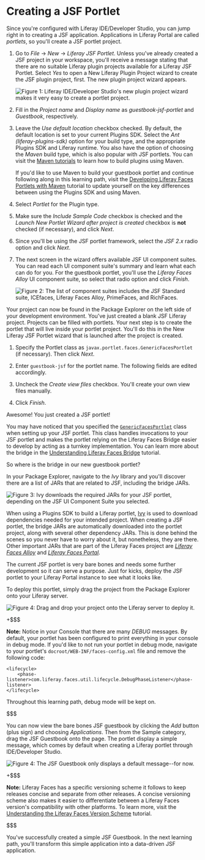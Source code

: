 # Creating a JSF Portlet [](id=creating-a-jsf-portlet)

Since you're configured with Liferay IDE/Developer Studio, you can jump right in
to creating a JSF application. Applications in Liferay Portal are called
*portlets*, so you'll create a JSF portlet project. 

1. Go to *File* &rarr; *New* &rarr; *Liferay JSF Portlet*. Unless you've already
   created a JSF project in your workspace, you'll receive a message stating
   that there are no suitable Liferay plugin projects available for a Liferay
   JSF Portlet. Select *Yes* to open a New Liferay Plugin Project wizard to
   create the JSF plugin project, first. The new plugin project wizard appears. 

    ![Figure 1: Liferay IDE/Developer Studio's new plugin project wizard makes it very easy to create a portlet project.](../../images/lds-new-jsf-plugin-project.png)

2. Fill in the *Project name* and *Display name* as *guestbook-jsf-portlet* and
   *Guestbook*, respectively. 

3. Leave the *Use default location* checkbox checked. By default, the default
   location is set to your current Plugins SDK. Select the *Ant
   (liferay-plugins-sdk)* option for your build type, and the appropriate
   Plugins SDK and Liferay runtime. You also have the option of choosing the
   *Maven* build type, which is also popular with JSF portlets. You can visit
   the [Maven tutorials](/develop/tutorials/-/knowledge_base/6-2/maven) to learn
   how to build plugins using Maven. 

    If you'd like to use Maven to build your guestbook portlet and continue
    following along in this learning path, visit the
    [Developing Liferay Faces Portlets with Maven](/develop/tutorials/-/knowledge_base/6-2/developing-liferay-faces-portlets-with-maven)
    tutorial to update yourself on the key differences between using the Plugins
    SDK and using Maven. 

4. Select *Portlet* for the Plugin type. 

5. Make sure the *Include Sample Code* checkbox is checked and the *Launch New
   Portlet Wizard after project is created* checkbox is **not** checked (if
   necessary), and click *Next*. 

6. Since you'll be using the JSF portlet framework, select the *JSF 2.x* radio
   option and click *Next*. 

7. The next screen in the wizard offers available JSF UI component suites. You
   can read each UI component suite's summary and learn what each can do for
   you. For the guestbook portlet, you'll use the *Liferay Faces Alloy* UI
   component suite, so select that radio option and click *Finish*. 

    ![Figure 2: The list of component suites includes the JSF Standard suite, ICEfaces, Liferay Faces Alloy, PrimeFaces, and RichFaces.](../../images/jsf-ui-component-suite-wizard.png)

Your project can now be found in the Package Explorer on the left side of your
development environment. You've just created a blank JSF Liferay project. Projects
can be filled with portlets. Your next step is to create the portlet that will
live inside your portlet project. You'll do this in the New Liferay JSF Portlet
wizard that is launched after the project is created. 

1. Specify the Portlet class as `javax.portlet.faces.GenericFacesPortlet` (if
   necessary). Then click *Next*. 

2. Enter `guestbook-jsf` for the portlet name. The following fields are edited
   accordingly. 

3. Uncheck the *Create view files* checkbox. You'll create your own view files
   manually. 

4. Click *Finish*. 

Awesome! You just created a JSF portlet! 

You may have noticed that you specified the
[`GenericFacesPortlet`](http://myfaces.apache.org/portlet-bridge/api/apidocs/javax/portlet/faces/GenericFacesPortlet.html)
class when setting up your JSF portlet. This class handles invocations to your
JSF portlet and makes the portlet relying on the Liferay Faces Bridge easier to
develop by acting as a turnkey implementation. You can learn more about the
bridge in the
[Understanding Liferay Faces Bridge](/develop/tutorials/-/knowledge_base/6-2/understanding-liferay-faces-bridge)
tutorial. 

So where is the bridge in our new guestbook portlet?

In your Package Explorer, navigate to the *Ivy* library and you'll discover
there are a list of JARs that are related to JSF, including the bridge JARs. 

![Figure 3: Ivy downloads the required JARs for your JSF portlet, depending on the JSF UI Component Suite you selected.](../../images/jsf-jars-package-explorer.png)

When using a Plugins SDK to build a Liferay portlet,
[Ivy](http://ant.apache.org/ivy/index.html) is used to download dependencies
needed for your intended project. When creating a JSF portlet, the bridge JARs
are automatically downloaded into the portlet project, along with several other
dependency JARs. This is done behind the scenes so you never have to worry about
it, but nonetheless, they are there. Other important JARs that are part of the
Liferay Faces project are
[*Liferay Faces Alloy*](/develop/tutorials/-/knowledge_base/6-2/understanding-liferay-faces-alloy)
and
[*Liferay Faces Portal*](/develop/tutorials/-/knowledge_base/6-2/understanding-liferay-faces-portal). 

The current JSF portlet is very bare bones and needs some further development so
it can serve a purpose. Just for kicks, deploy the JSF portlet to your Liferay
Portal instance to see what it looks like. 

To deploy this portlet, simply drag the project from the Package Explorer onto
your Liferay server. 

![Figure 4: Drag and drop your project onto the Liferay server to deploy it.](../../images/deploy-jsf-portlet.png)

+$$$

**Note:** Notice in your Console that there are many *DEBUG* messages. By
default, your portlet has been configured to print everything in your console in
debug mode. If you'd like to not run your portlet in debug mode, navigate to
your portlet's `docroot/WEB-INF/faces-config.xml` file and remove the following
code: 

    <lifecycle>
        <phase-listener>com.liferay.faces.util.lifecycle.DebugPhaseListener</phase-listener>
    </lifecycle>

Throughout this learning path, debug mode will be kept on. 

$$$

You can now view the bare bones JSF guestbook by clicking the *Add* button (plus
sign) and choosing *Applications*. Then from the Sample category, drag the JSF
Guestbook onto the page. The portlet display a simple message, which comes by
default when creating a Liferay portlet through IDE/Developer Studio. 

![Figure 4: The JSF Guestbook only displays a default message--for now.](../../images/jsf-guestbook-bare.png)

+$$$

**Note:** Liferay Faces has a specific versioning scheme it follows to keep
releases concise and separate from other releases. A concise versioning scheme
also makes it easier to differentiate between a Liferay Faces version's
compatibility with other platforms. To learn more, visit the
[Understanding the Liferay Faces Version Scheme](/develop/tutorials/-/knowledge_base/6-2/understanding-the-liferay-faces-version-scheme)
tutorial. 

$$$

You've successfully created a simple JSF Guestbook. In the next learning path,
you'll transform this simple application into a data-driven JSF application. 

